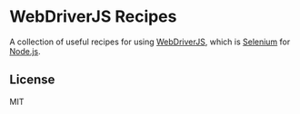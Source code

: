 # WebDriverJS Recipes

A collection of useful recipes for using [WebDriverJS](https://github.com/SeleniumHQ/selenium/wiki/WebDriverJs), which is [Selenium](http://www.seleniumhq.org) for [Node.js](https://nodejs.org).

## License

MIT
